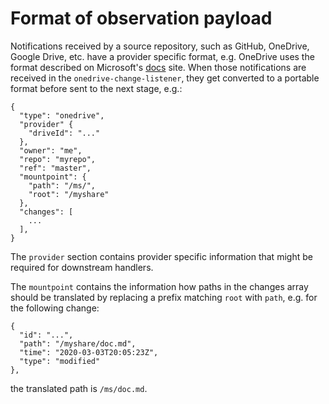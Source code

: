 # Format of observation payload

Notifications received by a source repository, such as GitHub, OneDrive, Google Drive, etc. have a provider specific format, e.g. OneDrive uses the format described on Microsoft's [docs](https://docs.microsoft.com/en-us/graph/api/driveitem-delta?view=graph-rest-1.0&tabs=http) site. When those notifications are received in the `onedrive-change-listener`, they get converted to a portable format before sent to the next stage, e.g.:

```
{
  "type": "onedrive",
  "provider" {
    "driveId": "..."
  },
  "owner": "me",
  "repo": "myrepo",
  "ref": "master",
  "mountpoint": {
    "path": "/ms/",
    "root": "/myshare"
  },
  "changes": [
    ...
  ],
}
```
The `provider` section contains provider specific information that might be required for downstream handlers.

The `mountpoint` contains the information how paths in the changes array should be translated by replacing a prefix matching `root` with `path`, e.g. for the following change:
```
{
  "id": "...",
  "path": "/myshare/doc.md",
  "time": "2020-03-03T20:05:23Z",
  "type": "modified"
},
```
the translated path is `/ms/doc.md`.
